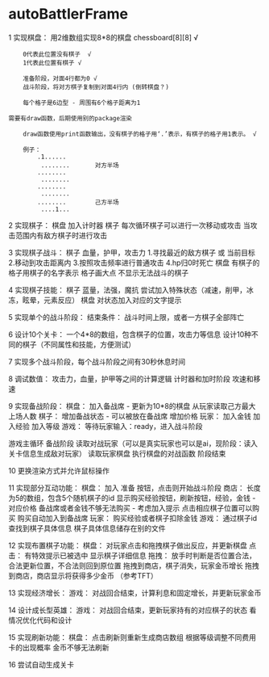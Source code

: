 # autoBattlerFrame

1 
实现棋盘：
用2维数组实现8*8的棋盘 chessboard[8][8] √

        0代表此位置没有棋子  √
        1代表此位置有棋子 √

        准备阶段，对面4行都为0 √
        战斗阶段，将对方棋子复制到对面4行内 (倒转棋盘？)

        每个格子是6边型 - 周围有6个格子距离为1 

    需要有draw函数，后期使用别的package渲染

        draw函数使用print函数输出，没有棋子的格子用‘.’表示，有棋子的格子用1表示。 √

        例子：
            .1......
             ........       对方半场
            ........
             ........
            ........
             ........
            ........        己方半场
             ....1...

2
实现棋子：
棋盘
加入计时器
棋子
每次循环棋子可以进行一次移动或攻击
当攻击范围内有敌方棋子时进行攻击

3
实现棋子战斗：
棋子
血量，护甲，攻击力
1.寻找最近的敌方棋子 或 当前目标
2.移动到攻击距离内
3.按照攻击频率进行普通攻击
4.hp归0时死亡
棋盘
有棋子的格子用棋子的名字表示
格子画大点
不显示无法战斗的棋子

4
实现棋子技能：
棋子
蓝量，法强，魔抗
尝试加入特殊状态（减速，削甲，冰冻，眩晕，元素反应）
棋盘
对状态加入对应的文字提示

5
实现单个的战斗阶段：
结束条件：      战斗时间上限，或者一方棋子全部阵亡

6
设计10个关卡：
一个4*8的数组，包含棋子的位置，攻击力等信息
设计10种不同的棋子（不同属性和技能，方便测试）

7
实现多个战斗阶段，每个战斗阶段之间有30秒休息时间

8
调试数值：
攻击力，血量，护甲等之间的计算逻辑
计时器和加时阶段
攻速和移速

9
实现备战阶段：
棋盘：
加入备战席 - 更新为10*8的棋盘
从玩家读取己方最大上场人数
棋子：
增加备战状态 - 可以被放在备战席
增加价格
玩家：
加入金钱
加入经验
加入等级
游戏：
等待玩家输入：ready，进入战斗阶段

游戏主循环
备战阶段
读取对战玩家（可以是真实玩家也可以是ai，现阶段：读入关卡信息生成敌对玩家）
读取玩家棋盘
执行棋盘的对战函数
阶段结束

10
更换渲染方式并允许鼠标操作

11
实现部分互动功能：
棋盘：
加入 准备 按钮，点击则开始战斗阶段
商店：
长度为5的数组，包含5个随机棋子的id
显示购买经验按钮，刷新按钮，经验，金钱 - 对应价格
备战席或者金钱不够无法购买 - 考虑加入提示
点击相应棋子位置可以购买
购买自动加入到备战席
玩家：
购买经验或者棋子扣除金钱
游戏：
通过棋子id查找到棋子具体信息
棋子具体信息储存在别的文件

12
实现布置棋子功能：
棋盘：
对玩家点击和拖拽棋子做出反应，并更新棋盘
点击：
有特效提示已被选中
显示棋子详细信息
拖拽：
放手时判断是否位置合法，合法更新位置，不合法则回到原位置
拖拽到商店，棋子消失，玩家金币增长
拖拽到商店，商店显示将获得多少金币 （参考TFT）

13
实现经济增长：
游戏：
对战回合结束，计算利息和固定增长，并更新玩家金币

14
设计成长型英雄：
游戏：
对战回合结束，更新玩家持有的对应棋子的状态
看情况优化代码和设计

15
实现刷新功能：
棋盘：
点击刷新则重新生成商店数组
根据等级调整不同费用卡的出现概率
金币不够无法刷新

16
尝试自动生成关卡